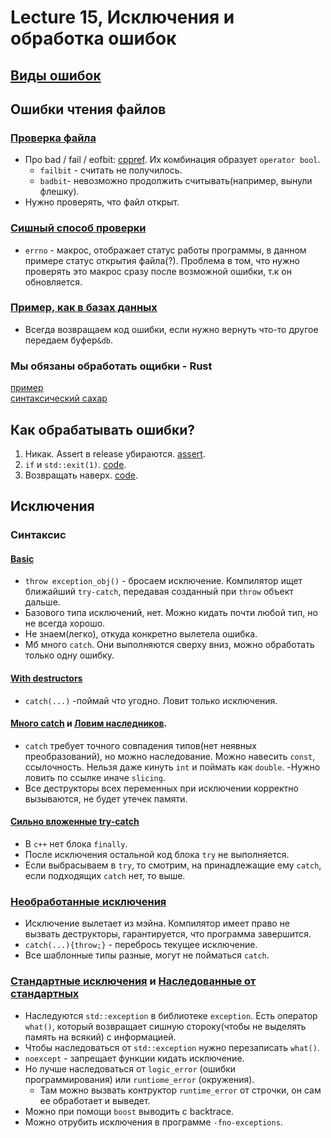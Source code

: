 # Lecture 15, Исключения и обработка ошибок

## [Виды ошибок](../15-220117/01-ideology/README.md)

## Ошибки чтения файлов

### [Проверка файла](../15-220117/02-error-techniques/01-object-state-flag.cpp)

- Про bad / fail / eofbit: [cppref](https://en.cppreference.com/w/cpp/io/ios_base/iostate). Их комбинация
  образует `operator bool`.
    - `failbit` - считать не получилось.
    - `badbit`- невозможно продолжить считывать(например, вынули флешку).
- Нужно проверять, что файл открыт.

### [Сишный способ проверки](../15-220117/02-error-techniques/02-global-errno.cpp)

- `errno` - макрос, отображает статус работы программы, в данном примере статус открытия файла(?). Проблема в том, что
  нужно проверять это макрос сразу после возможной ошибки, т.к он обновляется.

### [Пример, как в базах данных](../15-220117/02-error-techniques/03-retval.cpp)

- Всегда возвращаем код ошибки, если нужно вернуть что-то другое передаем буфер`&db`.

### Мы обязаны обработать ощибки - Rust

[пример](../15-220117/02-error-techniques/04-either.rs)  
[синтаксический сахар](../15-220117/02-error-techniques/05-either-syntax-sugar.rs)

## Как обрабатывать ошибки?

1. Никак. Assert в release убираются. [assert](../15-220117/02-error-techniques/10-no-handling.cpp).
2. `if` и `std::exit(1)`. [code](../15-220117/02-error-techniques/11-handle-in-place.cpp).
3. Возвращать наверх. [code](../15-220117/02-error-techniques/12-propagate.cpp).

## Исключения

### Синтаксис

#### [Basic](../15-220117/03-basic-exceptions/01-basic.cpp)

- `throw exception_obj()` - бросаем исключение. Компилятор ищет ближайший `try-catch`, передавая созданный при `throw`
  объект дальше.
- Базового типа исключений, нет. Можно кидать почти любой тип, но не всегда хорошо.
- Не знаем(легко), откуда конкретно вылетела ошибка.
- Мб много `catch`. Они выполняются сверху вниз, можно обработать только одну ошибку.

#### [With destructors](../15-220117/03-basic-exceptions/01b-destructors.cpp)

- `catch(...)` -поймай что угодно. Ловит только исключения.

#### [Много catch](../15-220117/03-basic-exceptions/02-multiple-catch.cpp) и [Ловим наследников](../15-220117/03-basic-exceptions/03-catch-inheritance.cpp).

- `catch` требует точного совпадения типов(нет неявных преобразований), но можно наследование. Можно навесить `const`,
  ссылочность. Нельзя даже кинуть `int` и поймать как `double`. -Нужно ловить по ссылке иначе `slicing`.
- Все деструкторы всех переменных при исключении корректно вызываются, не будет утечек памяти.

#### [Сильно вложенные try-catch](../15-220117/03-basic-exceptions/04-complex-try-block.cpp)

- В `c++` нет блока `finally`.
- После исключения остальной код блока `try` не выполняется.
- Если выбрасываем в `try`, то смотрим, на принадлежащие ему `catch`, если подходящих `catch` нет, то выше.

### [Необработанные исключения](../15-220117/03-basic-exceptions/05-uncaught.cpp)

- Исключение вылетает из мэйна. Компилятор имеет право не вызвать деструкторы, гарантируется, что программа завершится.
- `catch(...){throw;}` - перебрось текущее исключение.
- Все шаблонные типы разные, могут не пойматься `catch`.

### [Стандартные исключения](../15-220117/03-basic-exceptions/10-std-exceptions.cpp) и [Наследованные от стандартных](../15-220117/03-basic-exceptions/11-inherit.cpp)

- Наследуются `std::exception` в библиотеке `exception`. Есть оператор `what()`, который возвращает сишную стороку(чтобы
  не выделять память на всякий) с информацией.
- Чтобы наследоваться от `std::exception` нужно перезаписать `what()`.
- `noexcept` - запрещает функции кидать исключение.
- Но лучше наследоваться от `logic_error` (ошибки программирования) или `runtiome_error` (окружения).
    - Там можно вызвать контруктор `runtime_error` от строчки, он сам ее обработает и выведет.
- Можно при помощи `boost` выводить с backtrace.
- Можно отрубить исключения в программе `-fno-exceptions`.